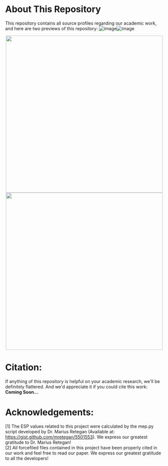 # About This Repository
This repository contains all source profiles regarding our academic work, and here are two previews of this repository:
![image](./figures/1.png)![image](./figures/2.png)



<center class="half">
    <img src="./figures/1.png" height="500"/><img src="./figures/2.png" height="500"/>
</center>

# Citation:
If anything of this repository is helpful on your academic research, we'll be definitely flattered. And we'd appreciate it if you could cite this work:<br>
**Coming Soon...**

# Acknowledgements:
[1] The ESP values related to this project were calculated by the mep.py script developed by Dr. Marius Retegan (Available at: https://gist.github.com/mretegan/5501553). We express our greatest gratitude to Dr. Marius Retegan!<br>
[2] All forcefiled files contained in this project have been properly cited in our work and feel free to read our paper. We express our greatest gratitude to all the developers!
